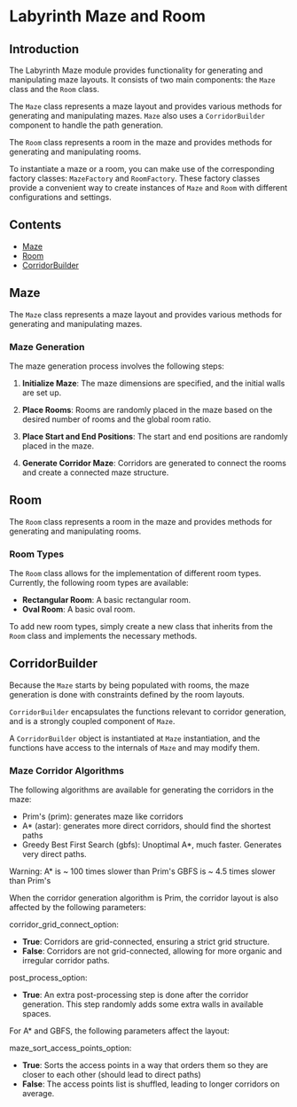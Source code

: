 # Labyrinth Maze and Room

## Introduction

The Labyrinth Maze module provides functionality for generating and manipulating maze layouts. It consists of two main components: the `Maze` class and the `Room` class.

The `Maze` class represents a maze layout and provides various methods for generating and manipulating mazes. `Maze` also uses a `CorridorBuilder` component to handle the path generation.

The `Room` class represents a room in the maze and provides methods for generating and manipulating rooms.

To instantiate a maze or a room, you can make use of the corresponding factory classes: `MazeFactory` and `RoomFactory`. These factory classes provide a convenient way to create instances of `Maze` and `Room` with different configurations and settings.

## Contents

- [Maze](#maze)
- [Room](#room)
- [CorridorBuilder](#corridorbuilder)

## Maze

The `Maze` class represents a maze layout and provides various methods for generating and manipulating mazes.

### Maze Generation

The maze generation process involves the following steps:

1. **Initialize Maze**: The maze dimensions are specified, and the initial walls are set up.

2. **Place Rooms**: Rooms are randomly placed in the maze based on the desired number of rooms and the global room ratio.

3. **Place Start and End Positions**: The start and end positions are randomly placed in the maze.

4. **Generate Corridor Maze**: Corridors are generated to connect the rooms and create a connected maze structure.

## Room

The `Room` class represents a room in the maze and provides methods for generating and manipulating rooms.

### Room Types

The `Room` class allows for the implementation of different room types. Currently, the following room types are available:

- **Rectangular Room**: A basic rectangular room.
- **Oval Room**: A basic oval room.

To add new room types, simply create a new class that inherits from the `Room` class and implements the necessary methods.

## CorridorBuilder

Because the `Maze` starts by being populated with rooms, the maze generation is done with constraints defined by the room layouts.

`CorridorBuilder` encapsulates the functions relevant to corridor generation, and is a strongly coupled component of `Maze`.

A `CorridorBuilder` object is instantiated at `Maze` instantiation, and the functions have access to the internals of `Maze` and may modify them.

### Maze Corridor Algorithms

The following algorithms are available for generating the corridors in the maze:

- Prim's (prim): generates maze like corridors
- A* (astar): generates more direct corridors, should find the shortest paths
- Greedy Best First Search (gbfs): Unoptimal A*, much faster. Generates very direct paths.

Warning:
A* is ~ 100 times slower than Prim's
GBFS is ~ 4.5 times slower than Prim's

When the corridor generation algorithm is Prim, the corridor layout is also affected by the following parameters:

corridor_grid_connect_option:

- **True**: Corridors are grid-connected, ensuring a strict grid structure.
- **False**: Corridors are not grid-connected, allowing for more organic and irregular corridor paths.

post_process_option:

- **True**: An extra post-processing step is done after the corridor generation. This step randomly adds some extra walls in available spaces.

For A* and GBFS, the following parameters affect the layout:

maze_sort_access_points_option:

- **True**: Sorts the access points in a way that orders them so they are closer to each other (should lead to direct paths)
- **False**: The access points list is shuffled, leading to longer corridors on average.
